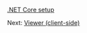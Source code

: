[.NET Core setup](viewer/netcore.md ':include :type=markdown')

Next: [Viewer (client-side)](viewer/2legged/ui)
